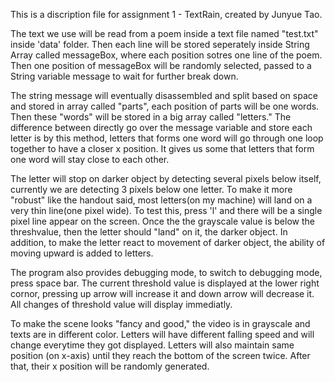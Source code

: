 This is a discription file for assignment 1 - TextRain, created by Junyue Tao.

The text we use will be read from a poem inside a text file named "test.txt" inside 
'data' folder. Then each line will be stored seperately inside String Array called 
messageBox, where each position sotres one line of the poem. Then one position of 
messageBox will be randomly selected, passed to a String variable message to wait for 
further break down. 

The string message will eventually disassembled and split based on space and stored 
in array called "parts", each position of parts will be one words. Then these "words"
will be stored in a big array called "letters." The difference between directly go over
the message variable and store each letter is by this method, letters that forms one
word will go through one loop together to have a closer x position. It gives us some 
that letters that form one word will stay close to each other.

The letter will stop on darker object by detecting several pixels below itself, 
currently we are detecting 3 pixels below one letter. To make it more "robust" like the
handout said, most letters(on my machine) will land on a very thin line(one pixel wide).
To test this, press 'l' and there will be a single pixel line appear on the screen.
Once the the grayscale value is below the threshvalue, then the letter should "land" 
on it, the darker object. In addition, to make the letter react to movement of darker 
object, the ability of moving upward is added to letters.

The program also provides debugging mode, to switch to debugging mode, press space bar.
The current threshold value is displayed at the lower right cornor, pressing up arrow
will increase it and down arrow will decrease it. All changes of threshold value will
display immediatly. 

To make the scene looks "fancy and good," the video is in grayscale and texts are in
different color. Letters will have different falling speed and will change everytime
they got displayed. Letters will also maintain same position (on x-axis) until they reach the 
bottom of the screen twice. After that, their x position will be randomly generated.